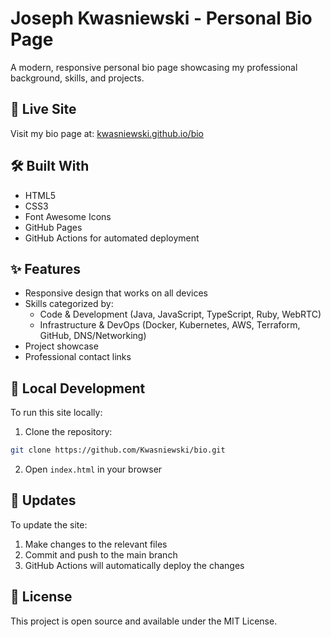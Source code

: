 # Joseph Kwasniewski - Personal Bio Page

A modern, responsive personal bio page showcasing my professional background, skills, and projects.

## 🔗 Live Site

Visit my bio page at: [kwasniewski.github.io/bio](https://kwasniewski.github.io/bio/)

## 🛠️ Built With

- HTML5
- CSS3
- Font Awesome Icons
- GitHub Pages
- GitHub Actions for automated deployment

## ✨ Features

- Responsive design that works on all devices
- Skills categorized by:
  - Code & Development (Java, JavaScript, TypeScript, Ruby, WebRTC)
  - Infrastructure & DevOps (Docker, Kubernetes, AWS, Terraform, GitHub, DNS/Networking)
- Project showcase
- Professional contact links

## 🚀 Local Development

To run this site locally:

1. Clone the repository:
```bash
git clone https://github.com/Kwasniewski/bio.git
```

2. Open `index.html` in your browser

## 📝 Updates

To update the site:

1. Make changes to the relevant files
2. Commit and push to the main branch
3. GitHub Actions will automatically deploy the changes

## 📄 License

This project is open source and available under the MIT License. 